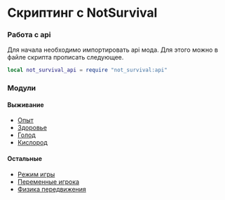 # Скриптинг с NotSurvival

### Работа с **api**

Для начала необходимо импортировать api мода.
Для этого можно в файле скрипта прописать следующее.

```lua
local not_survival_api = require "not_survival:api"
```

### Модули

#### Выживание

- [Опыт](experience.md)
- [Здоровье](health.md)
- [Голод](hunger.md)
- [Кислород](oxygen.md)

#### Остальные

- [Режим игры](gamemode.md)
- [Переменные игрока](variables.md)
- [Физика передвижения](movement.md)
